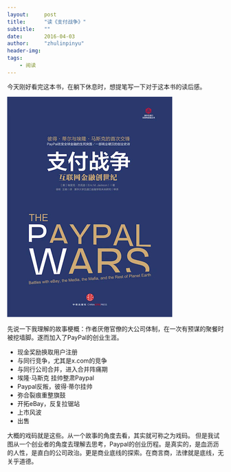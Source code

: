 ```yaml
---
layout:     post
title:      "读《支付战争》"
subtitle:   ""
date:       2016-04-03
author:     "zhulinpinyu"
header-img:
tags:
    - 阅读
---
```


今天刚好看完这本书，在躺下休息时，想提笔写一下对于这本书的读后感。

![/img/in-post/paywar.jpg](/img/in-post/paywar.jpg)

先说一下我理解的故事梗概：作者厌倦官僚的大公司体制，在一次有预谋的聚餐时被挖墙脚。遂而加入了PayPal的创业生涯。

- 现金奖励换取用户注册
- 与同行竞争，尤其是x.com的竞争
- 与同行公司合并，进入合并阵痛期
- 埃隆·马斯克 挂帅整肃Paypal
- Paypal反叛，彼得·蒂尔挂帅
- 弥合裂痕重整旗鼓
- 开拓eBay，反复拉锯站
- 上市风波
- 出售

大概的戏码就是这些。从一个故事的角度去看，其实就可称之为戏码。
但是我试图从一个创业者的角度去理解去思考，Paypal的创业历程。是真实的，是血沥沥的人性，是直白的公司政治。更是商业底线的探索。在商言商，法律就是底线，无关乎道德。